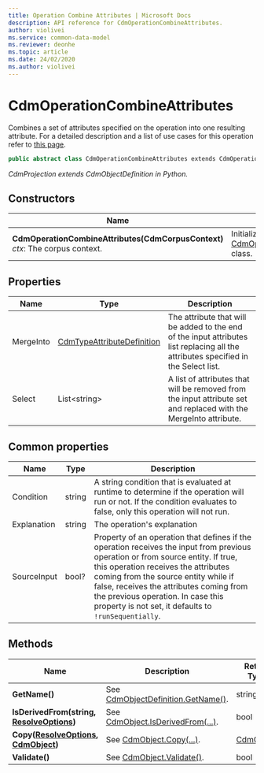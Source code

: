 ```yaml
---
title: Operation Combine Attributes | Microsoft Docs
description: API reference for CdmOperationCombineAttributes.
author: violivei
ms.service: common-data-model
ms.reviewer: deonhe 
ms.topic: article
ms.date: 24/02/2020
ms.author: violivei
---
```


# CdmOperationCombineAttributes

Combines a set of attributes  specified on the operation into one resulting attribute. For a detailed description and a list of use cases for this operation refer to [this page](../../../../sdk/projections/combineattributes.md).

```csharp
public abstract class CdmOperationCombineAttributes extends CdmOperationBase
```

*CdmProjection extends CdmObjectDefinition in Python.*

## Constructors

|Name|Description|
|---|---|
|**CdmOperationCombineAttributes(CdmCorpusContext)**<br/>*ctx*: The corpus context.<br/>|Initializes a new instance of the [CdmOperationCombineAttributes](combineattributes.md) class.|

## Properties

|Name|Type|Description|
|---|---|---|
|MergeInto|[CdmTypeAttributeDefinition](..\typeattribute.md)|The attribute that will be added to the end of the input attributes list replacing all the attributes specified in the Select list.
|Select|List\<string>|A list of attributes that will be removed from the input attribute set and replaced with the MergeInto attribute.

## Common properties

|Name|Type|Description|
|---|---|---|
|Condition|string|A string condition that is evaluated at runtime to determine if the operation will run or not. If the condition evaluates to false, only this operation will not run.
|Explanation|string|The operation's explanation
|SourceInput|bool?|Property of an operation that defines if the operation receives the input from previous operation or from source entity. If true, this operation receives the attributes coming from the source entity while if false, receives the attributes coming from the previous operation. In case this property is not set, it defaults to `!runSequentially`.

## Methods

|Name|Description|Return Type|
|---|---|---|
|**GetName()**|See [CdmObjectDefinition.GetName()](../cdmobjectdefinition.md#methods).|string|
|**IsDerivedFrom(string, [ResolveOptions](../../utilities/resolveoptions.md))**|See  [CdmObject.IsDerivedFrom(...)](../cdmobject.md#methods).|bool|
|**Copy([ResolveOptions](../../utilities/resolveoptions.md), [CdmObject](../cdmobject.md))**|See [CdmObject.Copy(...)](../cdmobject.md#methods).|[CdmObject](../cdmobject.md)|
|**Validate()**|See [CdmObject.Validate()](../cdmobject.md#methods).|bool|
